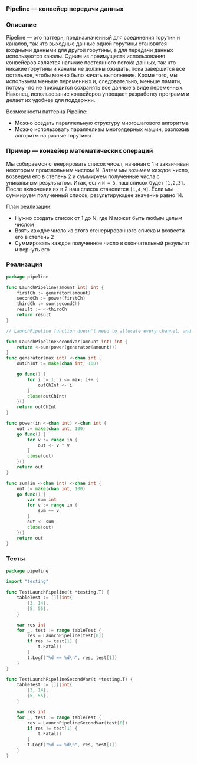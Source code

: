 ### Pipeline — конвейер передачи данных

### Описание

Pipeline — это паттерн, предназначенный для соединения горутин
и каналов, так что выходные данные одной горутины становятся входными данными для другой горутины, а для передачи данных используются каналы.
Одним из преимуществ использования конвейеров является наличие постоянного потока данных, так что никакие горутины и каналы не должны ожидать, пока завершится все остальное, чтобы можно было начать выполнение. Кроме того, мы используем меньше переменных и, следовательно, меньше памяти, потому что не приходится сохранять все данные в виде переменных. Наконец, использование конвейеров упрощает разработку программ и делает их удобнее для поддержки.

Возможности паттерна Pipeline:
* Можно создать параллельную структуру многошагового алгоритма
* Можно использовать параллелизм многоядерных машин, разложив алгоритм на разные горутины

### Пример — конвейер математических операций

 Мы собираемся сгенерировать список чисел, начиная с 1 и заканчивая некоторым произвольным числом N. Затем мы возьмем каждое число, возведем его в степень 2 и суммируем полученные числа с уникальным результатом. Итак, если `N = 3`, наш список будет `[1,2,3]`. После включения их в 2 наш список становится `[1,4,9]`. Если мы суммируем полученный список, результирующее значение равно 14.

План реализации:
* Нужно создать список от 1 до N, где N может быть любым целым числом
* Взять каждое число из этого сгенерированного списка и возвести его в степень 2
* Суммировать каждое полученное число в окончательный результат и вернуть его

### Реализация
```go
package pipeline

func LaunchPipeline(amount int) int {
	firstCh := generator(amount)
	secondCh := power(firstCh)
	thirdCh := sum(secondCh)
	result := <-thirdCh
	return result
}

// LaunchPipeline function doesn't need to allocate every channel, and can be rewritten like this:

func LaunchPipelineSecondVar(amount int) int {
	return <-sum(power(generator(amount)))
}
func generator(max int) <-chan int {
	outChInt := make(chan int, 100)

	go func() {
		for i := 1; i <= max; i++ {
			outChInt <- i
		}
		close(outChInt)
	}()
	return outChInt
}

func power(in <-chan int) <-chan int {
	out := make(chan int, 100)
	go func() {
		for v := range in {
			out <- v * v
		}
		close(out)
	}()
	return out
}

func sum(in <-chan int) <-chan int {
	out := make(chan int, 100)
	go func() {
		var sum int
		for v := range in {
			sum += v
		}
		out <- sum
		close(out)
	}()
	return out
}

```
### Тесты
```go
package pipeline

import "testing"

func TestLaunchPipeline(t *testing.T) {
	tableTest := [][]int{
		{3, 14},
		{5, 55},
	}

	var res int
	for _, test := range tableTest {
		res = LaunchPipeline(test[0])
		if res != test[1] {
			t.Fatal()
		}
		t.Logf("%d == %d\n", res, test[1])
	}
}

func TestLaunchPipelineSecondVar(t *testing.T) {
	tableTest := [][]int{
		{3, 14},
		{5, 55},
	}

	var res int
	for _, test := range tableTest {
		res = LaunchPipelineSecondVar(test[0])
		if res != test[1] {
			t.Fatal()
		}
		t.Logf("%d == %d\n", res, test[1])
	}
}

```